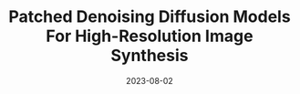 ---
title: "Patched Denoising Diffusion Models For High-Resolution Image Synthesis"
collection: publications
permalink: /publication/2024-02-PatchDM
date: 2023-08-02
venue: 'ICLR 2024'
pdfurl: 'https://arxiv.org/abs/2308.01316'
codeurl: 'https://github.com/mlpc-ucsd/patch-dm'
projecturl: 'https://patchdm.github.io'
teaser: 'patchdm-thumbnail.png'
authors: "Zheng Ding<sup>*</sup>, Mengqi Zhang<sup>*</sup>, Jiajun Wu, and Zhuowen Tu."
---